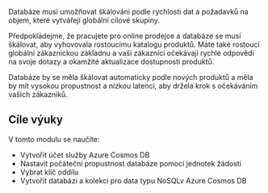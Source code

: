 Databáze musí umožňovat škálování podle rychlosti dat a požadavků na objem, které vytvářejí globální cílové skupiny.

Předpokládejme, že pracujete pro online prodejce a databáze se musí škálovat, aby vyhovovala rostoucímu katalogu produktů. Máte také rostoucí globální zákaznickou základnu a vaši zákazníci očekávají rychlé odpovědi na svoje dotazy a okamžité aktualizace dostupnosti produktů.

Databáze by se měla škálovat automaticky podle nových produktů a měla by mít vysokou propustnost a nízkou latenci, aby držela krok s očekáváním vašich zákazníků.

## <a name="learning-objectives"></a>Cíle výuky

V tomto modulu se naučíte:

- Vytvořit účet služby Azure Cosmos DB
- Nastavit počáteční propustnost databáze pomocí jednotek žádosti
- Vybrat klíč oddílu
- Vytvořit databázi a kolekci pro data typu NoSQLv Azure Cosmos DB